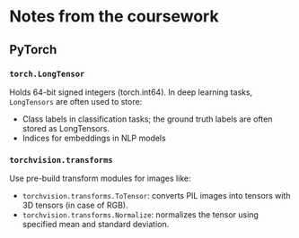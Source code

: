 # Notes from the coursework
## PyTorch
### `torch.LongTensor`
Holds 64-bit signed integers (torch.int64).
In deep learning tasks, `LongTensors` are often used to store:

- Class labels in classification tasks; the 
ground truth labels are often stored as LongTensors.
- Indices for embeddings in NLP models

### `torchvision.transforms`
Use pre-build transform modules for images like:
- `torchvision.transforms.ToTensor`: converts PIL images into
tensors with 3D tensors (in case of RGB).
- `torchvision.transforms.Normalize`: normalizes the tensor
using specified mean and standard deviation.
